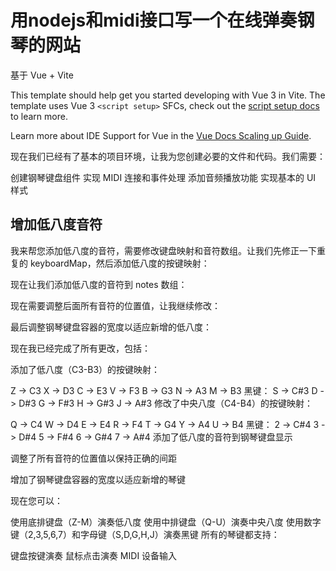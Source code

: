 # 用nodejs和midi接口写一个在线弹奏钢琴的网站
基于 Vue + Vite
 
This template should help get you started developing with Vue 3 in Vite. The template uses Vue 3 `<script setup>` SFCs, check out the [script setup docs](https://v3.vuejs.org/api/sfc-script-setup.html#sfc-script-setup) to learn more.

Learn more about IDE Support for Vue in the [Vue Docs Scaling up Guide](https://vuejs.org/guide/scaling-up/tooling.html#ide-support).


现在我们已经有了基本的项目环境，让我为您创建必要的文件和代码。我们需要：

创建钢琴键盘组件
实现 MIDI 连接和事件处理
添加音频播放功能
实现基本的 UI 样式

## 增加低八度音符
我来帮您添加低八度的音符，需要修改键盘映射和音符数组。让我们先修正一下重复的 keyboardMap，然后添加低八度的按键映射：

现在让我们添加低八度的音符到 notes 数组：

现在需要调整后面所有音符的位置值，让我继续修改：

最后调整钢琴键盘容器的宽度以适应新增的低八度：

现在我已经完成了所有更改，包括：

添加了低八度（C3-B3）的按键映射：

Z -> C3
X -> D3
C -> E3
V -> F3
B -> G3
N -> A3
M -> B3 黑键：
S -> C#3
D -> D#3
G -> F#3
H -> G#3
J -> A#3
修改了中央八度（C4-B4）的按键映射：

Q -> C4
W -> D4
E -> E4
R -> F4
T -> G4
Y -> A4
U -> B4 黑键：
2 -> C#4
3 -> D#4
5 -> F#4
6 -> G#4
7 -> A#4
添加了低八度的音符到钢琴键盘显示

调整了所有音符的位置值以保持正确的间距

增加了钢琴键盘容器的宽度以适应新增的琴键

现在您可以：

使用底排键盘（Z-M）演奏低八度
使用中排键盘（Q-U）演奏中央八度
使用数字键（2,3,5,6,7）和字母键（S,D,G,H,J）演奏黑键
所有的琴键都支持：

键盘按键演奏
鼠标点击演奏
MIDI 设备输入
